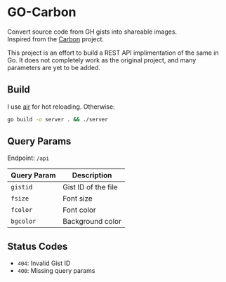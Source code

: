 # GO-Carbon

Convert source code from GH gists into shareable images.<br>
Inspired from the [Carbon](https://github.com/carbon-app/carbon) project.

This project is an effort to build a REST API implimentation of the same in Go. It does not completely work as the original project, and many parameters are yet to be added.

## Build

I use [air](https://github.com/cosmtrek/air) for hot reloading.
Otherwise:

```bash
go build -o server . && ./server
```

## Query Params

Endpoint: `/api`

| Query Param | Description         |
|-------------|---------------------|
| `gistid`    | Gist ID of the file |
| `fsize`     | Font size           |
| `fcolor`    | Font color          |
| `bgcolor`   | Background color    |

## Status Codes

- `404`: Invalid Gist ID
- `400`: Missing query params
